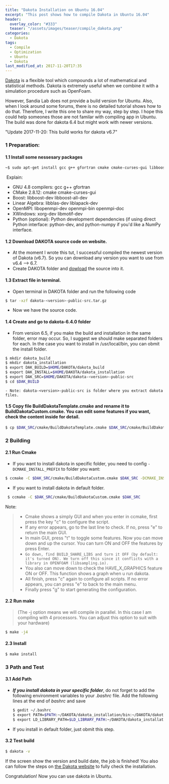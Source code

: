 ```yaml
---
title: "Dakota Installation on Ubuntu 16.04"
excerpt: "This post shows how to compile Dakota in Ubuntu 16.04"
header:
  overlay_color: "#333"
  teaser: "/assets/images/teaser/compile_dakota.png"
categories:
  - Dakota
tags:
  - Compile
  - Optimization
  - Ubuntu
  - Dakota
last_modified_at: 2017-11-20T17:35
---
```


[Dakota](https://dakota.sandia.gov/) is a flexible tool which compounds a lot of mathematical and statistical methods. Dakota is extremely useful when we combine it with a simulation procedure such as OpenFoam. 

However, Sandia Lab does not provide a build version for Ubuntu. Also, when I look around some forums, there is no detailed tutorial shows how to do that. Therefore, I write this one to share my way, step by step. I hope this could help someones those are not familar with compiling app in Ubuntu. The build was done for dakota 6.4 but might work with newer versions.

"Update 2017-11-20: This build works for dakota v6.7"

### 1 Preparation:

#### 1.1  Install some nessesary packages

  ```bash
  ~$ sudo apt-get install gcc g++ gfortran cmake cmake-curses-gui libboost-dev libboost-all-dev libblas-dev liblapack-dev libopenmpi-dev openmpi-bin openmpi-doc xorg-dev libmotif-dev
  ```

​    Explain:

  - GNU 4.8 compilers: gcc g++ gfortran
  - CMake 2.8.12: cmake cmake-curses-gui
  - Boost: libboost-dev libboost-all-dev
  - Linear Algebra: libblas-dev liblapack-dev
  - OpenMPI: libopenmpi-dev openmpi-bin openmpi-doc
  - XWindows: xorg-dev libmotif-dev
  - Python (optional): Python development dependencies (if using direct Python interface: python-dev, and python-numpy if you'd like a NumPy interface.

#### 1.2 Download DAKOTA source code on website.
  
  - At the moment I wrote this tut, I successful compiled the newest version of Dakota (v6.7). So you can download any version you want to use from v6.4 --> 6.7.
  - Create DAKOTA folder and [dowload](https://dakota.sandia.gov/download) the source into it.

#### 1.3  Extract file in terminal.
  
  - Open terminal in DAKOTA folder and run the following code
  ```bash
  $ tar -xzf dakota-<version>-public-src.tar.gz 
  ```
  - Now we have the source code.
#### 1.4 Create and go to dakota-6.4.0 folder

  - From version 6.5, if you make the build and installation in the same folder, error may occur. So, I suggest we should make separated folders for each. In the case you want to install in /usr/local/bin, you can obmit the install folder.

  ```bash
  $ mkdir dakota_build
  $ mkdir dakota_installation
  $ export DAK_BUILD=$HOME/DAKOTA/dakota_build
  $ export DAK_INSTALL=$HOME/DAKOTA/dakota_installation
  $ export DAK_SRC=$HOME/DAKOTA/dakota-<version>-public-src
  $ cd $DAK_BUILD 
  ```
  `- Note: dakota-<version>-public-src is folder where you extract dakota files.`

#### 1.5 Copy file BuildDakotaTemplate.cmake and rename it to BuildDakotaCustom.cmake. You can edit some features if you want, check the content inside for detail.

  ```bash
  $ cp $DAK_SRC/cmake/BuildDakotaTemplate.cmake $DAK_SRC/cmake/BuildDakotaCustom.cmake 
  ```

### 2 Building

#### 2.1  Run Cmake
  
  - If you want to install dakota in specific folder, you need to config `-DCMAKE_INSTALL_PREFIX` to folder you want:
  ```bash
  $ ccmake -C $DAK_SRC/cmake/BuildDakotaCustom.cmake $DAK_SRC -DCMAKE_INSTALL_PREFIX=$DAK_INSTALL 
  ```
  - If you want to install dakota in default folder.
  ```bash
   $ ccmake -C $DAK_SRC/cmake/BuildDakotaCustom.cmake $DAK_SRC
  ```


   Note:

   > - Cmake shows a simply GUI and when you enter in ccmake, first press the key "c" to configure the script.
   > - If any error appears, go to the last line to check. If no, press "e" to return the main GUI.
   > - In main GUI, press "t" to toggle some features. Now you can move down and up the cursor. You can turn ON and OFF the features by press Enter.
   > - `Go down, find BUILD_SHARE_LIBS and turn it OFF (by default: it's turned ON). We turn off this since it conflicts with a library in OPENFOAM (libsampling.io).`
   > - You also can move down to check the HAVE_X_GRAPHICS feature ON or OFF. This function shows a graph when u run dakota.
   > - All finish, press "c" again to configure all scripts. If no error appears, you can press "e" to back to the main menu.
   > - Finally press "g" to start generating the configuration.       


#### 2.2 Run make

>(The -j option means we will compile in parallel. In this case I am compiling with 4 processors. You can adjust this option to suit with your hardware)

   ```bash
   $ make -j4
   ```

#### 2.3 Install

   ```bash
   $ make install                                                                             
   ```

### 3 Path and Test

#### 3.1 Add Path

- ***If you install dakota in your specific folder***, do not forget to add the following environment variables to your *.bashrc* file. Add the following lines at the end of *bashrc* and save

   ```bash
   $ gedit ~/.bashrc
   $ export PATH=$PATH:~/DAKOTA/dakota_installation/bin:~/DAKOTA/dakota_installation/test
   $ export LD_LIBRARY_PATH=$LD_LIBRARY_PATH:~/DAKOTA/dakota_installation/bin:~/DAKOTA/dakota_installation/lib 
   ```
- If you install in default folder, just obmit this step.
#### 3.2 Test build

   ```bash
   $ dakota -v
   ```
  If the screen show the version and build date, the job is finished!  You also can follow the steps on [ the Dakota website](https://dakota.sandia.gov/content/test-installation-0) to fully check the installation. 

Congratulation! Now you can use dakota in Ubuntu.

